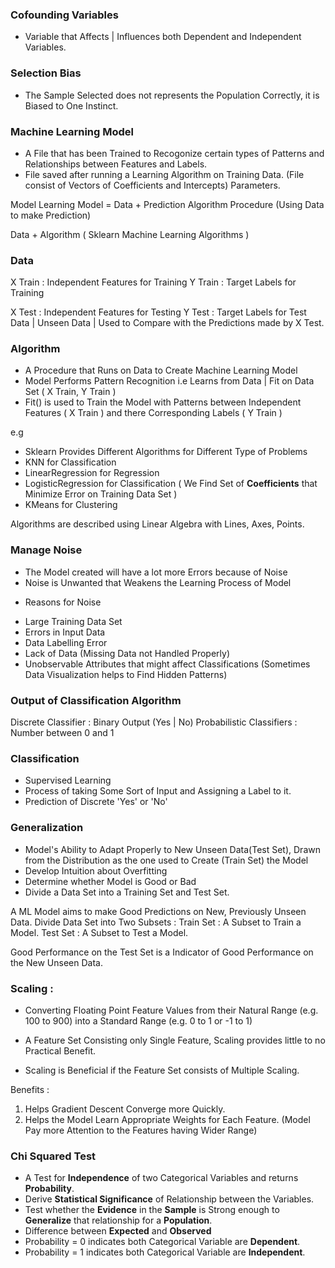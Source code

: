 ### Cofounding Variables 
- Variable that Affects | Influences both Dependent and Independent Variables.

### Selection Bias 
- The Sample Selected does not represents the Population Correctly, it is Biased to One Instinct. 

### Machine Learning Model
- A File that has been Trained to Recogonize certain types of Patterns and Relationships between Features and Labels. 
- File saved after running a Learning Algorithm on Training Data. (File consist of Vectors of Coefficients and Intercepts) Parameters. 

Model Learning Model = Data + Prediction Algorithm Procedure (Using Data to make Prediction)

Data + Algorithm ( Sklearn Machine Learning Algorithms )

### Data 
X Train : Independent Features for Training
Y Train : Target Labels for Training

X Test : Independent Features for Testing 
Y Test : Target Labels for Test Data | Unseen Data | Used to Compare with the Predictions made by X Test.

### Algorithm
- A Procedure that Runs on Data to Create Machine Learning Model
- Model Performs Pattern Recognition i.e Learns from Data | Fit on Data Set ( X Train, Y Train )
- Fit() is used to Train the Model with Patterns between Independent Features ( X Train ) and there Corresponding Labels ( Y Train )

e.g 
- Sklearn Provides Different Algorithms for Different Type of Problems
- KNN for Classification
- LinearRegression for Regression 
- LogisticRegression for Classification ( We Find Set of **Coefficients** that Minimize Error on Training Data Set )
- KMeans for Clustering

Algorithms are described using Linear Algebra with Lines, Axes, Points.


### Manage Noise
- The Model created will have a lot more Errors because of Noise
- Noise is Unwanted that Weakens the Learning Process of Model
* Reasons for Noise
- Large Training Data Set
- Errors in Input Data 
- Data Labelling Error
- Lack of Data (Missing Data not Handled Properly)
- Unobservable Attributes that might affect Classifications (Sometimes Data Visualization helps to Find Hidden Patterns)

### Output of Classification Algorithm
Discrete Classifier : Binary Output (Yes | No)
Probabilistic Classifiers : Number between 0 and 1

### Classification
- Supervised Learning
- Process of taking Some Sort of Input and Assigning a Label to it.
- Prediction of Discrete 'Yes' or 'No'

### Generalization
- Model's Ability to Adapt Properly to New Unseen Data(Test Set), Drawn from the Distribution as the one used to Create (Train Set) the Model
- Develop Intuition about Overfitting
- Determine whether Model is Good or Bad
- Divide a Data Set into a Training Set and Test Set.

A ML Model aims to make Good Predictions on New, Previously Unseen Data.
Divide Data Set into Two Subsets :
Train Set : A Subset to Train a Model.
Test Set : A Subset to Test a Model.

Good Performance on the Test Set is a Indicator of Good Performance on the New Unseen Data.

### Scaling :
- Converting Floating Point Feature Values from their Natural Range (e.g. 100 to 900) into a Standard Range (e.g. 0 to 1 or -1 to 1)

- A Feature Set Consisting only Single Feature, Scaling provides little to no Practical Benefit.
- Scaling is Beneficial if the Feature Set consists of Multiple Scaling.

Benefits :
1. Helps Gradient Descent Converge more Quickly.
2. Helps the Model Learn Appropriate Weights for Each Feature. (Model Pay more Attention to the Features having Wider Range)

### **Chi Squared Test** 
- A Test for **Independence** of two Categorical Variables and returns **Probability**.
- Derive **Statistical Significance** of Relationship between the Variables.
- Test whether the **Evidence** in the **Sample** is Strong enough to **Generalize** that relationship for a **Population**.
- Difference between **Expected** and **Observed**
- Probability = 0 indicates both Categorical Variable are **Dependent**.
- Probability = 1 indicates both Categorical Variable are **Independent**.
